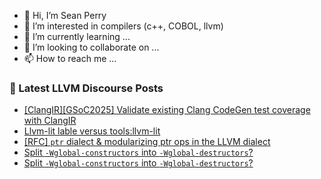 - 👋 Hi, I’m Sean Perry
- 👀 I’m interested in compilers (c++, COBOL, llvm)
- 🌱 I’m currently learning ...
- 💞️ I’m looking to collaborate on ...
- 📫 How to reach me ...

<!---
s66perry/s66perry is a ✨ special ✨ repository because its `README.md` (this file) appears on your GitHub profile.
You can click the Preview link to take a look at your changes.
--->
### 📕 Latest LLVM Discourse Posts

<!-- DISCOURSE-LLVM:START -->
- [[ClangIR][GSoC2025] Validate existing Clang CodeGen test coverage with ClangIR](https://discourse.llvm.org/t/clangir-gsoc2025-validate-existing-clang-codegen-test-coverage-with-clangir/84481#post_6)
- [Llvm-lit lable versus tools:llvm-lit](https://discourse.llvm.org/t/llvm-lit-lable-versus-tools-llvm-lit/84748#post_2)
- [[RFC] `ptr` dialect &amp; modularizing ptr ops in the LLVM dialect](https://discourse.llvm.org/t/rfc-ptr-dialect-modularizing-ptr-ops-in-the-llvm-dialect/75142?page=3#post_59)
- [Split `-Wglobal-constructors` into `-Wglobal-destructors`?](https://discourse.llvm.org/t/split-wglobal-constructors-into-wglobal-destructors/84752#post_3)
- [Split `-Wglobal-constructors` into `-Wglobal-destructors`?](https://discourse.llvm.org/t/split-wglobal-constructors-into-wglobal-destructors/84752#post_2)
<!-- DISCOURSE-LLVM:END -->
